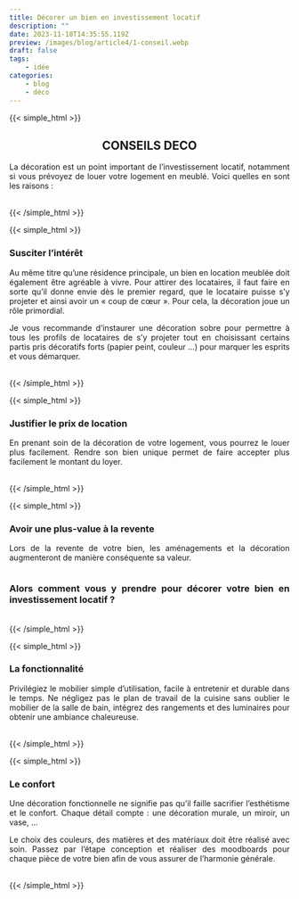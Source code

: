 ```yaml
---
title: Décorer un bien en investissement locatif
description: ""
date: 2023-11-18T14:35:55.119Z
preview: /images/blog/article4/1-conseil.webp
draft: false
tags:
    - idée
categories:
    - blog
    - déco
---
```


<!-- FM:Snippet:Start data:{"id":"Article-titre-centré","fields":[]} -->
{{< simple_html >}}

<div>
    <h2 style="text-align: center;">
        CONSEILS DECO
    </h2>
</div>

<div>
    <p style="text-align: justify;">
        La décoration est un point important de l’investissement locatif, notamment si vous prévoyez de louer votre logement en meublé. Voici quelles en sont les raisons :
  </p>
</div>


<div style="text-align: center;">
  <img src="/images/blog/article4/1-conseil.webp" alt="" style="max-width: 70%; height: auto;">
</div>

</br>
{{< /simple_html >}}
<!-- FM:Snippet:End -->

<!-- FM:Snippet:Start data:{"id":"Article-titre-non-centré-h3","fields":[]} -->
{{< simple_html >}}

<div>
    <h3>
        Susciter l’intérêt
    </h3>
</div>

<div>
    <p style="text-align: justify;">
        Au même titre qu’une résidence principale, un bien en location meublée doit également être agréable à vivre. Pour attirer des locataires, il faut faire en sorte qu’il donne envie dès le premier regard, que le locataire puisse s’y projeter et ainsi avoir un « coup de cœur ». Pour cela, la décoration joue un rôle primordial.
    </p>
    <p style="text-align: justify;">
        Je vous recommande d’instaurer une décoration sobre pour permettre à tous les profils de locataires de s’y projeter tout en choisissant certains partis pris décoratifs forts (papier peint, couleur …)  pour marquer les esprits et vous démarquer.
    </p>
</div>


<div style="text-align: center;">
  <img src="/images/blog/article4/2-conseil.webp" alt="" style="max-width: 70%; height: auto;">
</div>

</br>
{{< /simple_html >}}
<!-- FM:Snippet:End -->

<!-- FM:Snippet:Start data:{"id":"Article-titre-non-centré-h3","fields":[]} -->
{{< simple_html >}}

<div>
    <h3>
        Justifier le prix de location
    </h3>
</div>

<div>
    <p style="text-align: justify;">
        En prenant soin de la décoration de votre logement, vous pourrez le louer plus facilement. Rendre son bien unique permet de faire accepter plus facilement le montant du loyer.
  </p>
</div>


<div style="text-align: center;">
  <img src="/images/blog/article4/3-conseil.webp" alt="" style="max-width: 70%; height: auto;">
</div>

</br>
{{< /simple_html >}}
<!-- FM:Snippet:End -->

<!-- FM:Snippet:Start data:{"id":"Article-titre-non-centré-h3","fields":[]} -->
{{< simple_html >}}

<div>
    <h3>
        Avoir une plus-value à la revente
    </h3>
</div>

<div>
    <p style="text-align: justify;">
        Lors de la revente de votre bien, les aménagements et la décoration augmenteront de manière conséquente sa valeur.
  </p>
</div>


<div style="text-align: center;">
  <img src="/images/blog/article4/4-conseil.webp" alt="" style="max-width: 70%; height: auto;">
</div>

<h3 style="text-align: justify;">
    Alors comment vous y prendre pour <strong>décorer votre bien en investissement locatif</strong> ?
</h3>
</br>
{{< /simple_html >}}
<!-- FM:Snippet:End -->

<!-- FM:Snippet:Start data:{"id":"Article-titre-non-centré-h3","fields":[]} -->
{{< simple_html >}}

<div>
    <h3>
        La fonctionnalité
    </h3>
</div>

<div>
    <p style="text-align: justify;">
        Privilégiez le mobilier simple d’utilisation, facile à entretenir et durable dans le temps.
Ne négligez pas le plan de travail de la cuisine sans oublier le mobilier de la salle de bain, intégrez des rangements et des luminaires pour obtenir une ambiance chaleureuse.
  </p>
</div>


<div style="text-align: center;">
  <img src="/images/blog/article4/5-conseil.webp" alt="" style="max-width: 70%; height: auto;">
</div>

</br>
{{< /simple_html >}}
<!-- FM:Snippet:End -->

<!-- FM:Snippet:Start data:{"id":"Article-titre-non-centré-h3","fields":[]} -->
{{< simple_html >}}

<div>
    <h3>
        Le confort
    </h3>
</div>

<div>
    <p style="text-align: justify;">
        Une décoration fonctionnelle ne signifie pas qu’il faille sacrifier l’esthétisme et le confort. Chaque détail compte : une décoration murale, un miroir, un vase, …
  </p>
  <p style="text-align: justify;">
        Le choix des couleurs, des matières et des matériaux doit être réalisé avec soin. Passez par l’étape conception et réaliser des moodboards pour chaque pièce de votre bien afin de vous assurer de l’harmonie générale.
  </p>
</div>

<div style="text-align: center;">
  <img src="/images/blog/article4/6-conseil.webp" alt="" style="max-width: 70%; height: auto;">
</div>

</br>
{{< /simple_html >}}
<!-- FM:Snippet:End -->